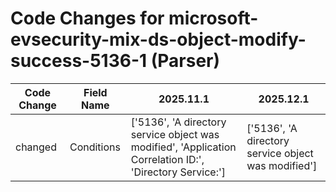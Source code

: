 # Code Changes for microsoft-evsecurity-mix-ds-object-modify-success-5136-1 (Parser)

| Code Change | Field Name | 2025.11.1 | 2025.12.1 |
|-------------|------------|-----------|------------|
| changed | Conditions | ['5136', 'A directory service object was modified', 'Application Correlation ID:', 'Directory Service:'] | ['5136', 'A directory service object was modified'] |
